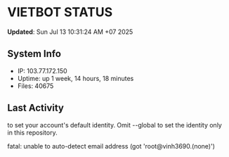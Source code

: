 # VIETBOT STATUS
**Updated**: Sun Jul 13 10:31:24 AM +07 2025

## System Info
- IP: 103.77.172.150
- Uptime: up 1 week, 14 hours, 18 minutes
- Files: 40675

## Last Activity

to set your account's default identity.
Omit --global to set the identity only in this repository.

fatal: unable to auto-detect email address (got 'root@vinh3690.(none)')
